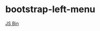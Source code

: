 bootstrap-left-menu
===================

<a class="jsbin-embed" href="http://jsbin.com/ropajanu/1/embed?html,css,js,output">JS Bin</a><script src="http://static.jsbin.com/js/embed.js"></script>
